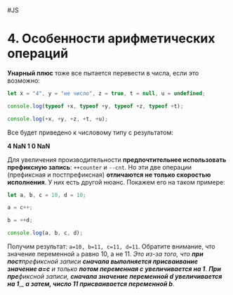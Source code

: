 #JS

# 4. Особенности арифметических операций

**Унарный плюс** тоже все пытается перевести в числа, если это возможно:

```javascript
let x = "4", y = "не число", z = true, t = null, u = undefined;

console.log(typeof +x, typeof +y, typeof +z, typeof +t);

console.log(+x, +y, +z, +t, +u);
```

Все будет приведено к числовому типу с результатом:

**4 NaN 1 0 NaN**

Для увеличения производительности **предпочтительнее использовать префиксную запись**: `++counter` и `--cnt`.
Но эти две операции (префиксная и постпрефиксная) **отличаются не только скоростью исполнения**. У них есть другой нюанс. Покажем его на таком примере:

```javascript
let a, b, c = 10, d = 10;

a = c++;

b = ++d;

console.log(a, b, c, d);
```

Получим результат: `a=10, b=11, c=11, d=11`. Обратите внимание, что значение переменной `a` равно 10, а не 11. _Это из-за того, что_ **_при пост_**_префиксной записи_ **_сначала выполняется присваивание значение a=c_** _и только_ **_потом переменная c увеличивается на 1_**. **_При пре_**_фиксной записи,_ **_сначала значение переменной d увеличивается на 1_**,_ **_а затем, число 11 присваивается переменной b_**.

